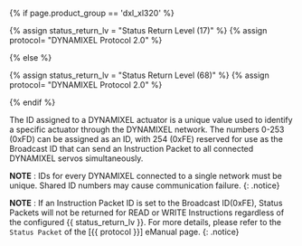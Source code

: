 {% if page.product_group == 'dxl_xl320' %}

{% assign status_return_lv = "Status Return Level (17)" %}
{% assign protocol= "DYNAMIXEL Protocol 2.0" %}

{% else %}

{% assign status_return_lv = "Status Return Level (68)" %} <!-- X / MX 2.0  -->
{% assign protocol= "DYNAMIXEL Protocol 2.0" %}

{% endif %}

The ID assigned to a DYNAMIXEL actuator is a unique value used to identify a specific actuator through the DYNAMIXEL network. The numbers 0-253 (0xFD) can be assigned as an ID, with 254 (0xFE) reserved for use as the Broadcast ID that can send an Instruction Packet to all connected DYNAMIXEL servos simultaneously.

**NOTE** : IDs for every DYNAMIXEL connected to a single network must be unique. Shared ID numbers may cause communication failure.
{: .notice}

**NOTE** : If an Instruction Packet ID is set to the Broadcast ID(0xFE), Status Packets will not be returned for READ or WRITE Instructions regardless of the configured {{ status_return_lv }}. For more details, please refer to the `Status Packet` of the [{{ protocol }}] eManual page.
{: .notice}
